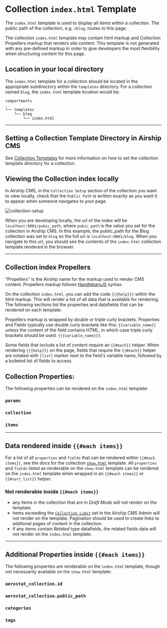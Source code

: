 # Collection `index.html` Template
The `index.html` template is used to display all items within a collection.
The public path of the collection, e.g. `/blog`, routes to this page.

The collection `index.html` template may contain html markup and Collection Propellers markup that renders site content. This template is not generated with any pre-defined markup in order to give developers the most flexibility when structuring content for this page.

## Location in your local directory
The `index.html` template for a collection should be located in the appropriate subdirectory within the `templates` directory. For a collection named `blog`, the `index.html` template location would be:
```
compartments
.
└── templates
    └── blog
        └── index.html
```

---

## Setting a Collection Template Directory in Airship CMS
See [Collection Templates](/documentation/view/collection-templates) for more information on how to set the collection template directory for a collection.

## Viewing the Collection index locally
In Airship CMS, in the `Collection Setup` section of the collection you want to view locally, check that the `Public Path` is written exactly as you want it to appear when someone navigates to your page.

![collection-setup](https://user-images.githubusercontent.com/1865400/28496774-534f94a2-6f0f-11e7-9a13-8128c1d827bf.png)

When you are developing locally, the url of the index will be `localhost:9001/pubic_path`, where `pubic_path` is the value you set for the collection in Airship CMS. In this example, the public_path for the Blog collection was set to `blog` so the full url is `localhost:9001/blog`. When you navigate to this url, you should see the contents of the `index.html` collection template rendered in the browser.

---

## Collection index Propellers
"Propellers" is the Airship name for the markup used to render CMS content. Propellers markup follows [HandlebarsJS](http://handlebarsjs.com/) syntax. 

On the collection `index.html`, you can add the code `{{{help}}}` within the html markup. This will render a list of all data that is available for rendering. The following sections list the properties and datafields that can be rendered on each template. 

Propellers markup is wrapped by double or triple curly brackets. Properties and Fields typically use double curly brackets like this: `{{variable_name}}` unless the content of the field contains HTML, in which case triple curly brackets should be used: `{{{variable_name}}}`.

Some fields that include a list of content require an `{{#each}}` helper. When rendering `{{{help}}}` on the page, fields that require the `{{#each}}` helper are notated with `[list]` marker next to the field's variable name, followed by a bulleted list of fields to access.

## Collection Properties:
The following properties can be rendered on the `index.html` template:

### `params`

### `collection`

### `items`

---

## Data rendered inside `{{#each items}}`
For a list of all `properties` and `fields` that can be rendered within `{{#each items}}`, see the docs for the collection [`show.html`](/documentation/view/collection-show-template) template. All `properties` and `fields` listed as renderable on the `show.html` template can be rendered on the `index.html` template when wrapped in an `{{#each items}}` or `{{#sort_list}}` helper.

### Not renderable inside `{{#each items}}`
- any items in the collection that are in _Draft Mode_ will not render on the template.
- items exceeding the [`Collection Limit`](#) set in the Airship CMS Admin will not render on the template. Pagination should be used to create links to additonal pages of content in the collection.
- if any items contain _Related_ type datafields, the related fields data will not render on the `index.html` template.

---

## Additional Properties inside `{{#each items}}`
The following properties are renderable on the `index.html` template, though not necessarily available on the `show.html` template:

### `aerostat_collection.id`

### `aerostat_collection.public_path`

### `categories`

### `tags`
